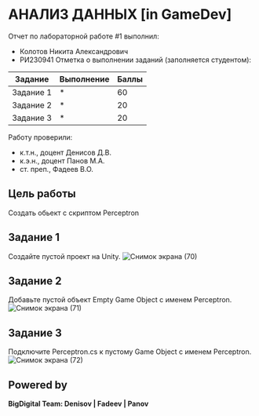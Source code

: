 # АНАЛИЗ ДАННЫХ [in GameDev]
Отчет по лабораторной работе #1 выполнил:
- Колотов Никита Александрович
- РИ230941
Отметка о выполнении заданий (заполняется студентом):

| Задание | Выполнение | Баллы |
| ------ | ------ | ------ |
| Задание 1 | * | 60 |
| Задание 2 | * | 20 |
| Задание 3 | * | 20 |

Работу проверили:
- к.т.н., доцент Денисов Д.В.
- к.э.н., доцент Панов М.А.
- ст. преп., Фадеев В.О.

## Цель работы
Создать обьект с скриптом Perceptron

## Задание 1
Создайте пустой проект на Unity.
![Снимок экрана (70)](https://github.com/user-attachments/assets/e9a743af-d019-48f8-af15-47f5aa4203dd)


## Задание 2
Добавьте пустой объект Empty Game Object с именем Perceptron.
![Снимок экрана (71)](https://github.com/user-attachments/assets/0f8fcb07-6a33-4007-bc3b-0b24e06d6d2a)


## Задание 3
Подключите Perceptron.cs к пустому Game Object с именем Perceptron.
![Снимок экрана (72)](https://github.com/user-attachments/assets/05586c76-7efc-44bc-b68e-9e15cd49b5ea)



## Powered by

**BigDigital Team: Denisov | Fadeev | Panov**
